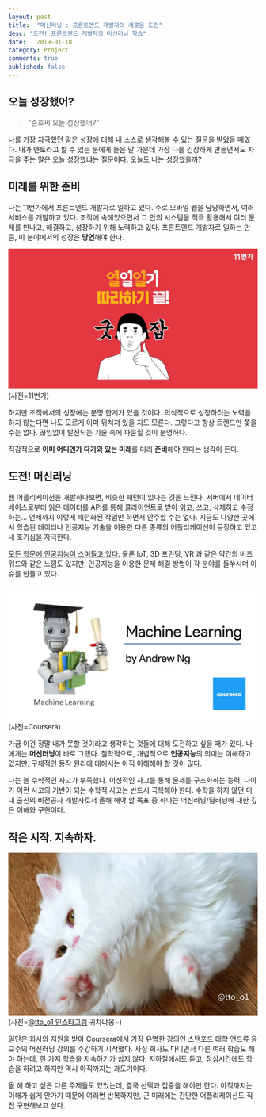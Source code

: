 ```yaml
---
layout: post
title:  "머신러닝 : 프론트엔드 개발자의 새로운 도전"
desc: "도전! 프론트엔드 개발자의 머신러닝 학습"
date:   2019-01-18
category: Project
comments: true
published: false
---
```


## 오늘 성장했어?

> "준호씨 오늘 성장했어?"

나를 가장 자극했던 말은 성장에 대해 내 스스로 생각해볼 수 있는 질문을 받았을 때였다. 내가 멘토라고 할 수 있는 분에게 들은 말 가운데 가장 나를 긴장하게 만들면서도 자극을 주는 말은 오늘 성장했냐는 질문이다. 오늘도 나는 성장했을까?


## 미래를 위한 준비

나는 11번가에서 프론트엔드 개발자로 일하고 있다. 주로 모바일 웹을 담당하면서, 여러 서비스를 개발하고 있다. 조직에 속해있으면서 그 안의 시스템을 적극 활용해서 여러 문제를 만나고, 해결하고, 성장하기 위해 노력하고 있다. 프론트엔드 개발자로 일하는 만큼, 이 분야에서의 성장은 **당연**해야 한다.

![열일일기](/public/img/190118_01.png)
(사진=11번가)

하지만 조직에서의 성장에는 분명 한계가 있을 것이다. 의식적으로 성장하려는 노력을 하지 않는다면 나도 모르게 이미 뒤쳐져 있을 지도 모른다. 그렇다고 항상 트렌드만 쫒을 수는 없다. 끊임없이 발전되는 기술 속에 파묻힐 것이 분명하다.

직감적으로 **이미 어디엔가 다가와 있는 미래**를 미리 **준비**해야 한다는 생각이 든다.


## 도전! 머신러닝

웹 어플리케이션을 개발하다보면, 비슷한 패턴이 있다는 것을 느낀다. 서버에서 데이터베이스로부터 읽은 데이터를 API를 통해 클라이언트로 받아 읽고, 쓰고, 삭제하고 수정하는... 언제까지 이렇게 패턴화된 작업만 하면서 안주할 수는 없다. 지금도 다양한 곳에서 학습된 데이터나 인공지능 기술을 이용한 다른 종류의 어플리케이션이 등장하고 있고 내 호기심을 자극한다.

[모든 학문에 인공지능이 스며들고 있다.](http://news.chosun.com/site/data/html_dir/2019/01/01/2019010100203.html) 물론 IoT, 3D 프린팅, VR 과 같은 약간의 버즈워드와 같은 느낌도 있지만, 인공지능을 이용한 문제 해결 방법이 각 분야를 들쑤시며 이슈를 만들고 있다.

![Coursera Machine Learning](/public/img/190118_02.png)
(사진=Coursera)

가끔 이건 정말 내가 못할 것이라고 생각하는 것들에 대해 도전하고 싶을 때가 있다. 나에게는 **머신러닝**이 바로 그랬다. 철학적으로, 개념적으로 **인공지능**의 의미는 이해하고 있지만, 구체적인 동작 원리에 대해서는 아직 이해해야 할 것이 많다.

나는 늘 수학적인 사고가 부족했다. 이성적인 사고를 통해 문제를 구조화하는 능력, 나아가 이런 사고의 기반이 되는 수학적 사고는 반드시 극복해야 한다. 수학을 하지 않던 미대 출신의 비전공자 개발자로서 올해 해야 할 목표 중 하나는 머신러닝/딥러닝에 대한 깊은 이해와 구현이다.


## 작은 시작. 지속하자.

![](/public/img/190118_03.png)
(사진=[@tto_o1 인스타그램](https://www.instagram.com/tto_o1/) 귀차냐옹~)

일단은 회사의 지원을 받아 Coursera에서 가장 유명한 강의인 스탠포드 대학 앤드류 응 교수의 머신러닝 강의를 수강하기 시작했다. 사실 회사도 다니면서 다른 여러 학습도 해야 하는데, 한 가지 학습을 지속하기가 쉽지 않다. 지하철에서도 듣고, 점심시간에도 학습을 하려고 하지만 역시 아직까지는 과도기이다.

올 해 하고 싶은 다른 주제들도 있었는데, 결국 선택과 집중을 해야만 한다. 아직까지는 이해가 쉽게 안가기 때문에 여러번 반복하지만, 근 미래에는 간단한 어플리케이션도 직접 구현해보고 싶다.

